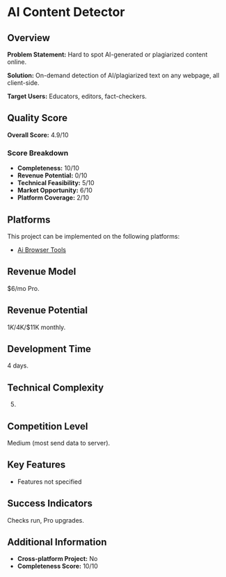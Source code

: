 # AI Content Detector

## Overview
**Problem Statement:** Hard to spot AI-generated or plagiarized content online.

**Solution:** On-demand detection of AI/plagiarized text on any webpage, all client-side.

**Target Users:** Educators, editors, fact-checkers.

## Quality Score
**Overall Score:** 4.9/10

### Score Breakdown
- **Completeness:** 10/10
- **Revenue Potential:** 0/10
- **Technical Feasibility:** 5/10
- **Market Opportunity:** 6/10
- **Platform Coverage:** 2/10

## Platforms
This project can be implemented on the following platforms:
- [Ai Browser Tools](./platforms/ai-browser-tools/)

## Revenue Model
$6/mo Pro.

## Revenue Potential
$1K/$4K/$11K monthly.

## Development Time
4 days.

## Technical Complexity
5.

## Competition Level
Medium (most send data to server).

## Key Features
- Features not specified

## Success Indicators
Checks run, Pro upgrades.

## Additional Information
- **Cross-platform Project:** No
- **Completeness Score:** 10/10
